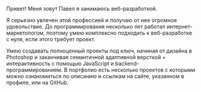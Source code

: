 Привет! Меня зовут Павел я занимаюсь веб-разработкой.

Я серьезно увлечен этой профессией и получаю от нее огромное удовольствие. До программирования несколько лет работал интернет-маркетологом, поэтому умею комплексно подходить к веб-разработке с нуля, если этого требует проект.

Умею создавать полноценный проекты под ключ, начиная от дизайна в Photoshop и заканчивая семантичной адаптивной версткой + интерактивность с помощью JavaScript и backend-программированием. В портфолио есть несколько проектов с которыми можно ознакомиться по описанию и ссылкам на сайте, указанном в профиле, или на GitHub.
